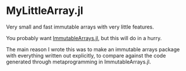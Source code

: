 
# MyLittleArray.jl

Very small and fast immutable arrays with very little features.

You probably want [ImmutableArrays.jl](https://github.com/twadleigh/ImmutableArrays.jl/),
but this will do in a hurry.

The main reason I wrote this was to make an immutable arrays 
package with everything written out explicitly, to compare 
against the code generated through metaprogramming in 
ImmutableArrays.jl.
